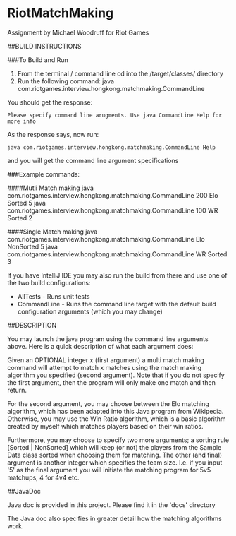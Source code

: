 # RiotMatchMaking
Assignment by Michael Woodruff for Riot Games

##BUILD INSTRUCTIONS

###To Build and Run
1. From the terminal / command line cd into the /target/classes/ directory
2. Run the following command: java com.riotgames.interview.hongkong.matchmaking.CommandLine

You should get the response:

```
Please specify command line arugments. Use java CommandLine Help for more info
```

As the response says, now run:

```
java com.riotgames.interview.hongkong.matchmaking.CommandLine Help
```

and you will get the command line argument specifications

###Example commands:

####Mutli Match making
java com.riotgames.interview.hongkong.matchmaking.CommandLine 200 Elo Sorted 5
java com.riotgames.interview.hongkong.matchmaking.CommandLine 100 WR Sorted 2

####Single Match making
java com.riotgames.interview.hongkong.matchmaking.CommandLine Elo NonSorted 5
java com.riotgames.interview.hongkong.matchmaking.CommandLine WR Sorted 3

If you have IntelliJ IDE you may also run the build from there and use one of the two build configurations:

- AllTests - Runs unit tests
- CommandLine - Runs the command line target with the default build configuration arguments (which you may change)

##DESCRIPTION

You may launch the java program using the command line arguments above. Here is a quick description of what each argument does:

Given an OPTIONAL integer x (first argument) a multi match making command will attempt to match x matches using the match making algorithm you specified (second argument). Note that if you do not specify the first argument, then the program will only make one match and then return. 

For the second argument, you may choose between the Elo matching algorithm, which has been adapted into this Java program from Wikipedia. Otherwise, you may use the Win Ratio algorithm, which is a basic algorithm created by myself which matches players based on their win ratios.


Furthermore, you may choose to specify two more arguments; a sorting rule [Sorted | NonSorted] which will keep  (or not) the players from the Sample Data class sorted when choosing them for matching. The other (and final) argument is another integer which specifies the team size. I.e. if you input '5' as the final argument you will initiate the matching program for 5v5 matchups, 4 for 4v4 etc.

##JavaDoc

Java doc is provided in this project. Please find it in the 'docs' directory

The Java doc also specifies in greater detail how the matching algorithms work.
